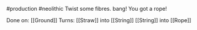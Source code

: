 #production #neolithic 
Twist some fibres. bang! You got a rope!

Done on: [[Ground]]
Turns:
	[[Straw]] into [[String]]
	[[String]] into [[Rope]]